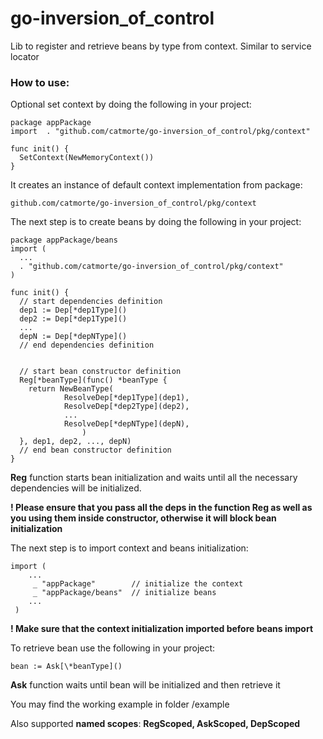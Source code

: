 # go-inversion_of_control

Lib to register and retrieve beans by type from context. Similar to service locator

### How to use:

Optional set context by doing the following in your project:

    package appPackage
    import 	. "github.com/catmorte/go-inversion_of_control/pkg/context"

    func init() {
      SetContext(NewMemoryContext())
    }

It creates an instance of default context implementation from package:

    github.com/catmorte/go-inversion_of_control/pkg/context

The next step is to create beans by doing the following in your project:

    package appPackage/beans
    import (
      ...
      . "github.com/catmorte/go-inversion_of_control/pkg/context"
    )

    func init() {
      // start dependencies definition
      dep1 := Dep[*dep1Type]()
      dep2 := Dep[*dep1Type]()
      ...
      depN := Dep[*depNType]()
      // end dependencies definition


      // start bean constructor definition
      Reg[*beanType](func() *beanType {
        return NewBeanType(
                ResolveDep[*dep1Type](dep1),
                ResolveDep[*dep2Type](dep2),
                ...
                ResolveDep[*depNType](depN),
        			)
      }, dep1, dep2, ..., depN)
      // end bean constructor definition
    }

**Reg** function starts bean initialization and waits until all the necessary dependencies will be initialized.

**! Please ensure that you pass all the deps in the function Reg as well as you using them inside constructor, otherwise it will block bean initialization**

The next step is to import context and beans initialization:

    import (
        ...
         _ "appPackage"        // initialize the context
         _ "appPackage/beans"  // initialize beans
        ...
     )

**! Make sure that the context initialization imported before beans import**

To retrieve bean use the following in your project:

`bean := Ask[\*beanType]()`

**Ask** function waits until bean will be initialized and then retrieve it

You may find the working example in folder /example

Also supported **named scopes**: **RegScoped, AskScoped, DepScoped**

